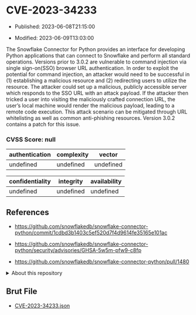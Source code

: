 # CVE-2023-34233

- Published: 2023-06-08T21:15:00

- Modified: 2023-06-09T13:03:00

The Snowflake Connector for Python provides an interface for developing Python applications that can connect to Snowflake and perform all standard operations. Versions prior to 3.0.2 are vulnerable to command injection via single sign-on(SSO) browser URL authentication. In order to exploit the potential for command injection, an attacker would need to be successful in (1) establishing a malicious resource and (2) redirecting users to utilize the resource. The attacker could set up a malicious, publicly accessible server which responds to the SSO URL with an attack payload. If the attacker then tricked a user into visiting the maliciously crafted connection URL, the user’s local machine would render the malicious payload, leading to a remote code execution. This attack scenario can be mitigated through URL whitelisting as well as common anti-phishing resources. Version 3.0.2 contains a patch for this issue.

### CVSS Score: **null**

| authentication | complexity | vector |
| --- | --- | --- |
| undefined | undefined | undefined |

| confidentiality | integrity | availability |
| --- | --- | --- |
| undefined | undefined | undefined |

## References

* https://github.com/snowflakedb/snowflake-connector-python/commit/1cdbd3b1403c5ef520d7f4d9614fe35165e101ac

* https://github.com/snowflakedb/snowflake-connector-python/security/advisories/GHSA-5w5m-pfw9-c8fp

* https://github.com/snowflakedb/snowflake-connector-python/pull/1480

<details>
<summary>About this repository</summary> 

  This repository is part of the project [Live Hack CVE](https://github.com/Live-Hack-CVE). Main website can be found [www.live-hack.org](https://www.live-hack.org) 
  
  Made by [Sn0wAlice](https://github.com/Sn0wAlice) for the people that care about security and need to have a feed of the latest CVEs. Hope you enjoy it, don't forget to star the repo and follow me on [Twitter](https://twitter.com/Sn0wAlice) and [Github](https://github.com/Sn0wAlice). And that is my [personnal website](https://www.alice-snow.me/)

  - [Home Page](https://github.com/Live-Hack-CVE)
  - [Framework](https://github.com/Live-Hack-CVE/cve-framework)
  - [CVE database](https://github.com/Live-Hack-CVE/full_database)
  - [Changelog](https://github.com/Live-Hack-CVE/Changelog)
</details>

## Brut File

* [CVE-2023-34233.json](https://raw.githubusercontent.com/Live-Hack-CVE/full_database/main/cves/2023/CVE-2023-34233.json)

